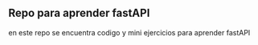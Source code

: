 ## Repo para aprender fastAPI

en este repo se encuentra codigo y mini ejercicios para aprender fastAPI